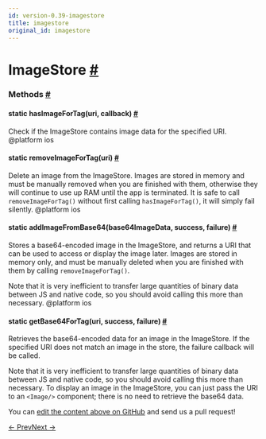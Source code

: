 ```yaml
---
id: version-0.39-imagestore
title: imagestore
original_id: imagestore
---
```

<a id="content"></a><h1><a class="anchor" name="imagestore"></a>ImageStore <a class="hash-link" href="docs/imagestore.html#imagestore">#</a></h1><div><div></div><span><h3><a class="anchor" name="methods"></a>Methods <a class="hash-link" href="docs/imagestore.html#methods">#</a></h3><div class="props"><div class="prop"><h4 class="methodTitle"><a class="anchor" name="hasimagefortag"></a><span class="methodType">static </span>hasImageForTag<span class="methodType">(uri, callback)</span> <a class="hash-link" href="docs/imagestore.html#hasimagefortag">#</a></h4><div><p>Check if the ImageStore contains image data for the specified URI.
@platform ios</p></div></div><div class="prop"><h4 class="methodTitle"><a class="anchor" name="removeimagefortag"></a><span class="methodType">static </span>removeImageForTag<span class="methodType">(uri)</span> <a class="hash-link" href="docs/imagestore.html#removeimagefortag">#</a></h4><div><p>Delete an image from the ImageStore. Images are stored in memory and
must be manually removed when you are finished with them, otherwise they
will continue to use up RAM until the app is terminated. It is safe to
call <code>removeImageForTag()</code> without first calling <code>hasImageForTag()</code>, it
will simply fail silently.
@platform ios</p></div></div><div class="prop"><h4 class="methodTitle"><a class="anchor" name="addimagefrombase64"></a><span class="methodType">static </span>addImageFromBase64<span class="methodType">(base64ImageData, success, failure)</span> <a class="hash-link" href="docs/imagestore.html#addimagefrombase64">#</a></h4><div><p>Stores a base64-encoded image in the ImageStore, and returns a URI that
can be used to access or display the image later. Images are stored in
memory only, and must be manually deleted when you are finished with
them by calling <code>removeImageForTag()</code>.</p><p>Note that it is very inefficient to transfer large quantities of binary
data between JS and native code, so you should avoid calling this more
than necessary.
@platform ios</p></div></div><div class="prop"><h4 class="methodTitle"><a class="anchor" name="getbase64fortag"></a><span class="methodType">static </span>getBase64ForTag<span class="methodType">(uri, success, failure)</span> <a class="hash-link" href="docs/imagestore.html#getbase64fortag">#</a></h4><div><p>Retrieves the base64-encoded data for an image in the ImageStore. If the
specified URI does not match an image in the store, the failure callback
will be called.</p><p>Note that it is very inefficient to transfer large quantities of binary
data between JS and native code, so you should avoid calling this more
than necessary. To display an image in the ImageStore, you can just pass
the URI to an <code>&lt;Image/&gt;</code> component; there is no need to retrieve the
base64 data.</p></div></div></div></span></div><p class="edit-page-block">You can <a target="_blank" href="https://github.com/facebook/react-native/blob/master/Libraries/Image/ImageStore.js">edit the content above on GitHub</a> and send us a pull request!</p><div class="docs-prevnext"><a class="docs-prev" href="docs/imagepickerios.html#content">← Prev</a><a class="docs-next" href="docs/interactionmanager.html#content">Next →</a></div>